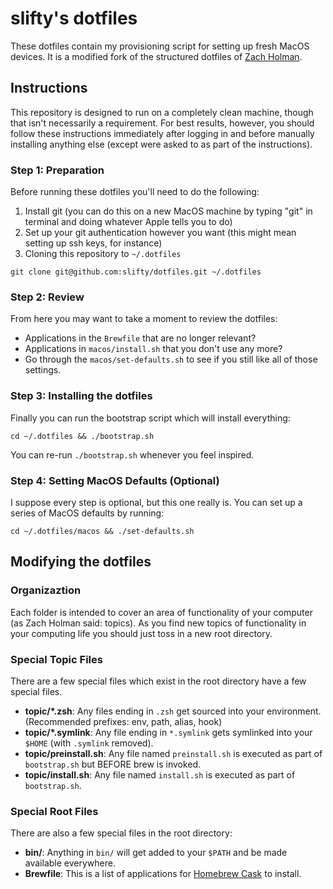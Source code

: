 # slifty's dotfiles

These dotfiles contain my provisioning script for setting up fresh MacOS devices. It is a modified fork of the structured dotfiles of [Zach Holman](https://github.com/holman/dotfiles).

## Instructions

This repository is designed to run on a completely clean machine, though that isn't necessarily a requirement. For best results, however, you should follow these instructions immediately after logging in and before manually installing anything else (except were asked to as part of the instructions).

### Step 1: Preparation

Before running these dotfiles you'll need to do the following:

1. Install git (you can do this on a new MacOS machine by typing "git" in terminal and doing whatever Apple tells you to do)
2. Set up your git authentication however you want (this might mean setting up ssh keys, for instance)
2. Cloning this repository to `~/.dotfiles`

```
git clone git@github.com:slifty/dotfiles.git ~/.dotfiles
```

### Step 2: Review

From here you may want to take a moment to review the dotfiles:

* Applications in the `Brewfile` that are no longer relevant?
* Applications in `macos/install.sh` that you don't use any more?
* Go through the `macos/set-defaults.sh` to see if you still like all of those settings.

### Step 3: Installing the dotfiles

Finally you can run the bootstrap script which will install everything:

```
cd ~/.dotfiles && ./bootstrap.sh
```

You can re-run `./bootstrap.sh` whenever you feel inspired.

### Step 4: Setting MacOS Defaults (Optional)

I suppose every step is optional, but this one really is.  You can set up a series of MacOS defaults by running:

```
cd ~/.dotfiles/macos && ./set-defaults.sh
```

## Modifying the dotfiles

### Organizaztion

Each folder is intended to cover an area of functionality of your computer (as Zach Holman said: topics).  As you find new topics of functionality in your computing life you should just toss in a new root directory.

### Special Topic Files

There are a few special files which exist in the root directory have a few special files.

- **topic/\*.zsh**: Any files ending in `.zsh` get sourced into your environment.  (Recommended prefixes: env, path, alias, hook)
- **topic/\*.symlink**: Any file ending in `*.symlink` gets symlinked into your `$HOME` (with `.symlink` removed).
- **topic/preinstall.sh**: Any file named `preinstall.sh` is executed as part of `bootstrap.sh` but BEFORE brew is invoked.
- **topic/install.sh**: Any file named `install.sh` is executed as part of `bootstrap.sh`.

### Special Root Files

There are also a few special files in the root directory:

- **bin/**: Anything in `bin/` will get added to your `$PATH` and be made available everywhere.
- **Brewfile**: This is a list of applications for [Homebrew Cask](https://caskroom.github.io) to install.
